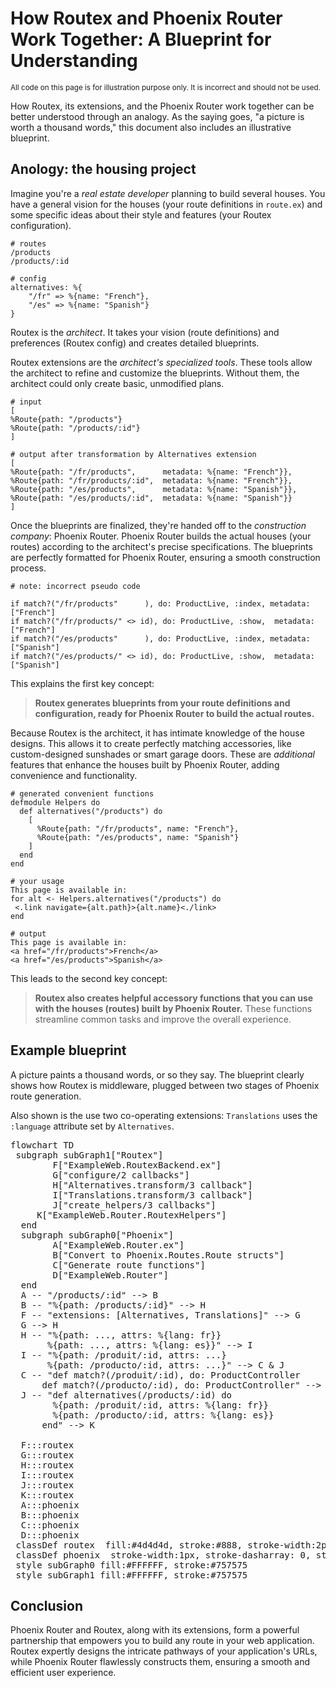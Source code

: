 # How Routex and Phoenix Router Work Together: A Blueprint for Understanding

<small>
 All code on this page is for illustration purpose only. It is incorrect and
 should not be used.
</small>

How Routex, its extensions, and the Phoenix Router work together can be better
understood through an analogy. As the saying goes, "a picture is worth a
thousand words," this document also includes an illustrative blueprint.


## Anology: the housing project

Imagine you're a *real estate developer* planning to build several houses. You
have a general vision for the houses (your route definitions in `route.ex`) and
some specific ideas about their style and features (your Routex configuration).

```
# routes
/products
/products/:id

# config
alternatives: %{
    "/fr" => %{name: "French"},
    "/es" => %{name: "Spanish"}
}
```

Routex is the *architect*. It takes your vision (route definitions) and
preferences (Routex config) and creates detailed blueprints.

Routex extensions are the *architect's specialized tools*. These tools allow the
architect to refine and customize the blueprints. Without them, the architect
could only create basic, unmodified plans.

```
# input
[
%Route{path: "/products"}
%Route{path: "/products/:id"}
]

# output after transformation by Alternatives extension
[
%Route{path: "/fr/products",      metadata: %{name: "French"}},
%Route{path: "/fr/products/:id",  metadata: %{name: "French"}},
%Route{path: "/es/products",      metadata: %{name: "Spanish"}},
%Route{path: "/es/products/:id",  metadata: %{name: "Spanish"}}
]
```

Once the blueprints are finalized, they're handed off to the *construction
company*: Phoenix Router. Phoenix Router builds the actual houses (your routes)
according to the architect's precise specifications. The blueprints are
perfectly formatted for Phoenix Router, ensuring a smooth construction process.

```
# note: incorrect pseudo code

if match?("/fr/products"      ), do: ProductLive, :index, metadata: ["French"]
if match?("/fr/products/" <> id), do: ProductLive, :show,  metadata: ["French"]
if match?("/es/products"      ), do: ProductLive, :index, metadata: ["Spanish"]
if match?("/es/products/" <> id), do: ProductLive, :show,  metadata: ["Spanish"]
```

This explains the first key concept:

> **Routex generates blueprints from your route definitions and configuration,
> ready for Phoenix Router to build the actual routes.**

Because Routex is the architect, it has intimate knowledge of the house designs.
This allows it to create perfectly matching accessories, like custom-designed
sunshades or smart garage doors. These are *additional* features that enhance
the houses built by Phoenix Router, adding convenience and functionality.

```
# generated convenient functions
defmodule Helpers do
  def alternatives("/products") do
    [
      %Route{path: "/fr/products", name: "French"},
      %Route{path: "/es/products", name: "Spanish"}
    ]
  end
end

# your usage
This page is available in:
for alt <- Helpers.alternatives("/products") do
 <.link navigate={alt.path}>{alt.name}<./link>
end

# output
This page is available in:
<a href="/fr/products">French</a>
<a href="/es/products">Spanish</a>
```

This leads to the second key concept:

> **Routex also creates helpful accessory functions that you can use with the
> houses (routes) built by Phoenix Router.** These functions streamline common
> tasks and improve the overall experience.


## Example blueprint

A picture paints a thousand words, or so they say. The blueprint clearly shows
how Routex is middleware, plugged between two stages of Phoenix route generation.

Also shown is the use two co-operating extensions: `Translations` uses the
`:language` attribute set by `Alternatives`.

<pre class="mermaid">
flowchart TD
 subgraph subGraph1["Routex"]
        F["ExampleWeb.RoutexBackend.ex"]
        G["configure/2 callbacks"]
        H["Alternatives.transform/3 callback"]
        I["Translations.transform/3 callback"]
        J["create_helpers/3 callbacks"]
     K["ExampleWeb.Router.RoutexHelpers"]
  end
  subgraph subGraph0["Phoenix"]
        A["ExampleWeb.Router.ex"]
        B["Convert to Phoenix.Routes.Route structs"]
        C["Generate route functions"]
        D["ExampleWeb.Router"]
  end
  A -- "/products/:id" --> B
  B -- "%{path: /products/:id}" --> H
  F -- "extensions: [Alternatives, Translations]" --> G
  G --> H
  H -- "%{path: ..., attrs: %{lang: fr}}
       %{path: ..., attrs: %{lang: es}}" --> I
  I -- "%{path: /produit/:id, attrs: ...}
       %{path: /producto/:id, attrs: ...}" --> C & J
  C -- "def match?(/produit/:id), do: ProductController
      def match?(/producto/:id), do: ProductController" --> D
  J -- "def alternatives(/products/:id) do
        %{path: /produit/:id, attrs: %{lang: fr}}
        %{path: /producto/:id, attrs: %{lang: es}}
      end" --> K

  F:::routex
  G:::routex
  H:::routex
  I:::routex
  J:::routex
  K:::routex
  A:::phoenix
  B:::phoenix
  C:::phoenix
  D:::phoenix
 classDef routex  fill:#4d4d4d, stroke:#888, stroke-width:2px, color:#ffffff
 classDef phoenix  stroke-width:1px, stroke-dasharray: 0, stroke:#616161, fill:#FF6D00, color:#424242
 style subGraph0 fill:#FFFFFF, stroke:#757575
 style subGraph1 fill:#FFFFFF, stroke:#757575
</pre>


## Conclusion
Phoenix Router and Routex, along with its extensions, form a powerful
partnership that empowers you to build any route in your web application. Routex
expertly designs the intricate pathways of your application's URLs, while
Phoenix Router flawlessly constructs them, ensuring a smooth and efficient user
experience.

